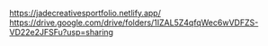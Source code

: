 https://jadecreativesportfolio.netlify.app/
https://drive.google.com/drive/folders/1IZAL5Z4qfqWec6wVDFZS-VD22e2JFSFu?usp=sharing
